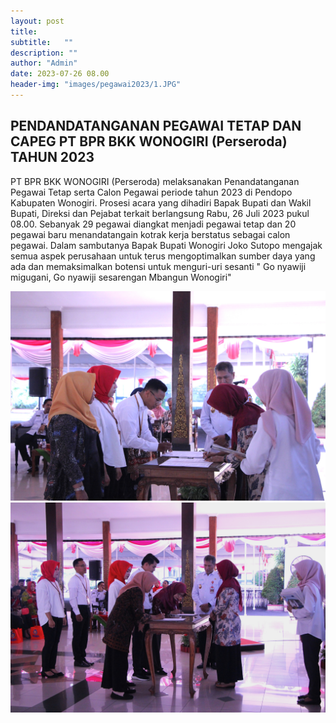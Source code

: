 ```yaml
---
layout: post
title: 
subtitle:   ""
description: ""
author: "Admin"
date: 2023-07-26 08.00
header-img: "images/pegawai2023/1.JPG"
---
```


## PENDANDATANGANAN PEGAWAI TETAP DAN CAPEG PT BPR BKK WONOGIRI (Perseroda) TAHUN 2023
PT BPR BKK WONOGIRI (Perseroda) melaksanakan Penandatanganan Pegawai Tetap serta Calon Pegawai periode tahun 2023 di Pendopo Kabupaten Wonogiri. Prosesi acara yang dihadiri Bapak Bupati dan Wakil Bupati, Direksi dan Pejabat terkait berlangsung Rabu, 26 Juli 2023 pukul 08.00. Sebanyak 29 pegawai diangkat menjadi pegawai tetap dan 20 pegawai baru menandatangain kotrak kerja berstatus sebagai calon pegawai. Dalam sambutanya Bapak Bupati Wonogiri Joko Sutopo mengajak semua aspek perusahaan untuk terus mengoptimalkan sumber daya yang ada dan memaksimalkan botensi untuk menguri-uri sesanti " Go nyawiji migugani, Go nyawiji sesarengan Mbangun Wonogiri" 

<img src="/images/pegawai2023/2.JPG" class="img-responsive img-centered" alt="">

<img src="/images/pegawai2023/3.JPG" class="img-responsive img-centered" alt="">

